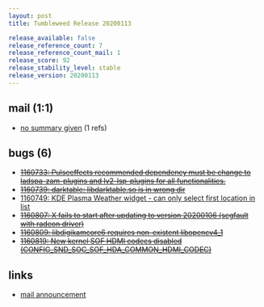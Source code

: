 ```yaml
---
layout: post
title: Tumbleweed Release 20200113

release_available: false
release_reference_count: 7
release_reference_count_mail: 1
release_score: 92
release_stability_level: stable
release_version: 20200113
---
```


## mail (1:1)

- [no summary given](https://github.com/boombatower/tumbleweed-review/issues/10) (1 refs)

## bugs (6)

<!--more-->

- ~~[1160733: Pulseeffects recommended dependency must be change to ladspa-zam-plugins and lv2-lsp-plugins for all functionalities.](https://bugzilla.opensuse.org/show_bug.cgi?id=1160733)~~
- ~~[1160739: darktable: libdarktable.so is in wrong dir](https://bugzilla.opensuse.org/show_bug.cgi?id=1160739)~~
- [1160749: KDE Plasma Weather widget - can only select first location in list](https://bugzilla.opensuse.org/show_bug.cgi?id=1160749)
- ~~[1160807: X fails to start after updating to version 20200106 (segfault with radeon driver)](https://bugzilla.opensuse.org/show_bug.cgi?id=1160807)~~
- ~~[1160809: libdigikamcore6 requires non-existent libopencv4_1](https://bugzilla.opensuse.org/show_bug.cgi?id=1160809)~~
- ~~[1160819: New kernel SOF HDMI codecs disabled (CONFIG_SND_SOC_SOF_HDA_COMMON_HDMI_CODEC)](https://bugzilla.opensuse.org/show_bug.cgi?id=1160819)~~



## links

- [mail announcement](https://github.com/boombatower/tumbleweed-review/issues/10)
